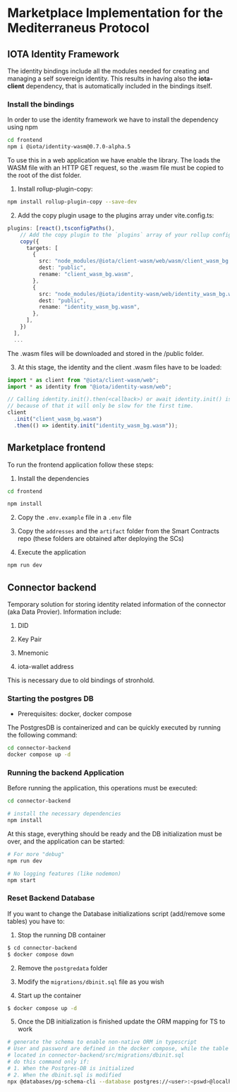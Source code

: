 # Marketplace Implementation for the Mediterraneus Protocol

## IOTA Identity Framework 
The identity bindings include all the modules needed for creating and managing a self sovereign identity. 
This results in having also the **iota-client** dependency, that is automatically included in the bindings itself. 

### Install the bindings
In order to use the identity framework we have to install the dependency using npm

```sh
cd frontend
npm i @iota/identity-wasm@0.7.0-alpha.5
```
To use this in a web application we have enable the library. The loads the WASM file with an HTTP GET request, so the .wasm file must be copied to the root of the dist folder.

1. Install rollup-plugin-copy:

```sh
npm install rollup-plugin-copy --save-dev
```

2. Add the copy plugin usage to the plugins array under vite.config.ts:
```ts
plugins: [react(),tsconfigPaths(),
    // Add the copy plugin to the `plugins` array of your rollup config:
    copy({
      targets: [
        {
          src: "node_modules/@iota/client-wasm/web/wasm/client_wasm_bg.wasm",
          dest: "public",
          rename: "client_wasm_bg.wasm",
        },
        {
          src: "node_modules/@iota/identity-wasm/web/identity_wasm_bg.wasm",
          dest: "public",
          rename: "identity_wasm_bg.wasm",
        },
      ],
    })
  ],
  ...
```

The .wasm files will be downloaded and stored in the /public folder. 

3. At this stage, the identity and the client .wasm files have to be loaded:
```ts
import * as client from "@iota/client-wasm/web";
import * as identity from "@iota/identity-wasm/web";

// Calling identity.init().then(<callback>) or await identity.init() is required to load the Wasm file from the server if not available, 
// because of that it will only be slow for the first time.
client
  .init("client_wasm_bg.wasm")
  .then(() => identity.init("identity_wasm_bg.wasm"));
```

## Marketplace frontend
To run the frontend application follow these steps:

1. Install the dependencies

```sh
cd frontend

npm install
```

2. Copy the `.env.example` file in a `.env` file

3. Copy the `addresses` and the `artifact` folder from the Smart Contracts repo (these folders are obtained after deploying the SCs)

4. Execute the application
```sh
npm run dev
```

## Connector backend
Temporary solution for storing identity related information of the connector (aka Data Provier). Information include:

1. DID

2. Key Pair

3. Mnemonic

4. iota-wallet address

This is necessary due to old bindings of stronhold. 

### Starting the postgres DB

- Prerequisites: docker, docker compose

The PostgresDB is containerized and can be quickly executed by running the following command:
```sh
cd connector-backend
docker compose up -d
```

### Running the backend Application

Before running the application, this operations must be executed:

```sh
cd connector-backend

# install the necessary dependencies
npm install
```

At this stage, everything should be ready and the DB initialization must be over, and the application can be started:
```sh
# For more "debug"
npm run dev

# No logging features (like nodemon)
npm start
```

### Reset Backend Database

If you want to change the Database initializations script (add/remove some tables) you have to:

1. Stop the running DB container
```sh
$ cd connector-backend
$ docker compose down
```

2. Remove the `postgredata` folder

3. Modify the `migrations/dbinit.sql` file as you wish

4. Start up the container 
```sh
$ docker compose up -d
```

5. Once the DB initialization is finished update the ORM mapping for TS to work
```sh
# generate the schema to enable non-native ORM in typescript
# User and password are defined in the docker compose, while the table name is defined in the initialization script
# located in connector-backend/src/migrations/dbinit.sql
# do this command only if:
# 1. When the Postgres-DB is initialized
# 2. When the dbinit.sql is modified
npx @databases/pg-schema-cli --database postgres://<user>:<pswd>@localhost:5432/identity --directory src/__generated__
```